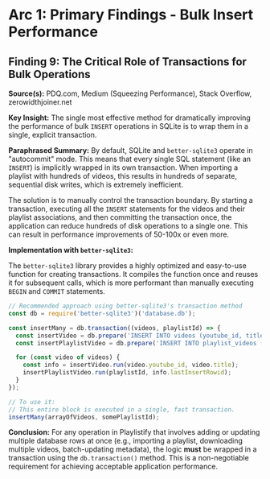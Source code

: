 # Arc 1: Primary Findings - Bulk Insert Performance

## Finding 9: The Critical Role of Transactions for Bulk Operations

**Source(s):** PDQ.com, Medium (Squeezing Performance), Stack Overflow, zerowidthjoiner.net

**Key Insight:** The single most effective method for dramatically improving the performance of bulk `INSERT` operations in SQLite is to wrap them in a single, explicit transaction.

**Paraphrased Summary:**
By default, SQLite and `better-sqlite3` operate in "autocommit" mode. This means that every single SQL statement (like an `INSERT`) is implicitly wrapped in its own transaction. When importing a playlist with hundreds of videos, this results in hundreds of separate, sequential disk writes, which is extremely inefficient.

The solution is to manually control the transaction boundary. By starting a transaction, executing all the `INSERT` statements for the videos and their playlist associations, and then committing the transaction once, the application can reduce hundreds of disk operations to a single one. This can result in performance improvements of 50-100x or even more.

**Implementation with `better-sqlite3`:**

The `better-sqlite3` library provides a highly optimized and easy-to-use function for creating transactions. It compiles the function once and reuses it for subsequent calls, which is more performant than manually executing `BEGIN` and `COMMIT` statements.

```javascript
// Recommended approach using better-sqlite3's transaction method
const db = require('better-sqlite3')('database.db');

const insertMany = db.transaction((videos, playlistId) => {
  const insertVideo = db.prepare('INSERT INTO videos (youtube_id, title) VALUES (?, ?)');
  const insertPlaylistVideo = db.prepare('INSERT INTO playlist_videos (playlist_id, video_id) VALUES (?, ?)');

  for (const video of videos) {
    const info = insertVideo.run(video.youtube_id, video.title);
    insertPlaylistVideo.run(playlistId, info.lastInsertRowid);
  }
});

// To use it:
// This entire block is executed in a single, fast transaction.
insertMany(arrayOfVideos, somePlaylistId);
```

**Conclusion:**
For any operation in Playlistify that involves adding or updating multiple database rows at once (e.g., importing a playlist, downloading multiple videos, batch-updating metadata), the logic **must** be wrapped in a transaction using the `db.transaction()` method. This is a non-negotiable requirement for achieving acceptable application performance.